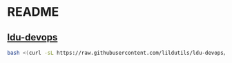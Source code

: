 # README

## [ldu-devops](https://lildutils.hu/projects/ldu-devops/about)

``` sh
bash <(curl -sL https://raw.githubusercontent.com/lildutils/ldu-devops/develop/dist/latest/make.sh)
```
